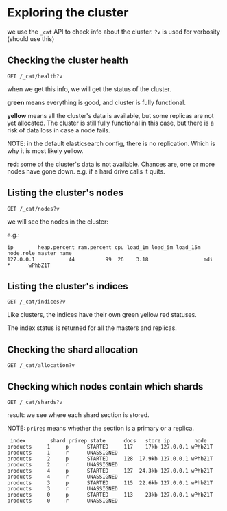 # Exploring the cluster

we use the `_cat` API to check info about the cluster. `?v` is used for verbosity (should use this)

## Checking the cluster health

```
GET /_cat/health?v
```

when we get this info, we will get the status of the cluster.

**green** means everything is good, and cluster is fully functional.

**yellow** means all the cluster's data is available, but some replicas are not yet allocated. The cluster is still fully functional in this case, but there is a risk of data loss in case a node fails. 

NOTE: in the default elasticsearch config, there is no replication. Which is why it is most likely yellow.

**red**: some of the cluster's data is not available. Chances are, one or more nodes have gone down. e.g. if a hard drive calls it quits.

## Listing the cluster's nodes

```
GET /_cat/nodes?v
```

we will see the nodes in the cluster:

e.g.:

```
ip        heap.percent ram.percent cpu load_1m load_5m load_15m node.role master name
127.0.0.1           44          99  26    3.18                  mdi       *      wPhbZ1T
```

## Listing the cluster's indices

```
GET /_cat/indices?v
```

Like clusters, the indices have their own green yellow red statuses.

The index status is returned for all the masters and replicas.

## Checking the shard allocation

```
GET /_cat/allocation?v
```

## Checking which nodes contain which shards

```
GET /_cat/shards?v
```

result: we see where each shard section is stored.

NOTE: `prirep` means whether the section is a primary or a replica.

```
 index        shard prirep state      docs   store ip        node
products     1     p      STARTED     117    17kb 127.0.0.1 wPhbZ1T
products     1     r      UNASSIGNED
products     2     p      STARTED     128  17.9kb 127.0.0.1 wPhbZ1T
products     2     r      UNASSIGNED
products     4     p      STARTED     127  24.3kb 127.0.0.1 wPhbZ1T
products     4     r      UNASSIGNED
products     3     p      STARTED     115  22.6kb 127.0.0.1 wPhbZ1T
products     3     r      UNASSIGNED
products     0     p      STARTED     113    23kb 127.0.0.1 wPhbZ1T
products     0     r      UNASSIGNED
```

